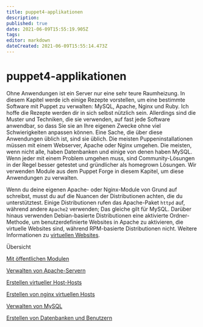 ```yaml
---
title: puppet4-applikationen
description: 
published: true
date: 2021-06-09T15:55:19.905Z
tags: 
editor: markdown
dateCreated: 2021-06-09T15:55:14.473Z
---
```


# puppet4-applikationen

Ohne Anwendungen ist ein Server nur eine sehr teure Raumheizung. In diesem Kapitel werde ich einige Rezepte vorstellen, um eine bestimmte Software mit Puppet zu verwalten: MySQL, Apache, Nginx und Ruby. Ich hoffe die Rezepte werden dir in sich selbst nützlich sein. Allerdings sind die Muster und Techniken, die sie verwenden, auf fast jede Software anwendbar, so dass Sie sie an Ihre eigenen Zwecke ohne viel Schwierigkeiten anpassen können. Eine Sache, die über diese Anwendungen üblich ist, sind sie üblich. Die meisten Puppeninstallationen müssen mit einem Webserver, Apache oder Nginx umgehen. Die meisten, wenn nicht alle, haben Datenbanken und einige von denen haben MySQL. Wenn jeder mit einem Problem umgehen muss, sind Community-Lösungen in der Regel besser getestet und gründlicher als homegrown Lösungen. Wir verwenden Module aus dem Puppet Forge in diesem Kapitel, um diese Anwendungen zu verwalten.

Wenn du deine eigenen Apache- oder Nginx-Module von Grund auf schreibst, musst du auf die Nuancen der Distributionen achten, die du unterstütztest. Einige Distributionen rufen das Apache-Paket `httpd` auf, während andere `Apache2` verwenden; Das gleiche gilt für MySQL. Darüber hinaus verwenden Debian-basierte Distributionen eine aktivierte Ordner-Methode, um benutzerdefinierte Websites in Apache zu aktivieren, die virtuelle Websites sind, während RPM-basierte Distributionen nicht. Weitere Informationen zu [virtuellen Websites](http://httpd.apache.org/docs/2.2/vhosts/).

Übersicht

[Mit öffentlichen Modulen](../puppet-applikations-public)

[Verwalten von Apache-Servern](../puppet-applikations-apache)

[Erstellen virtueller Host-Hosts](../puppet-applikations-virtual-hosts)

[Erstellen von nginx virtuellen Hosts](../puppet-applikations-virtual-hosts-nginx)

[Verwalten von MySQL](../puppet-applikations-mysql)

[Erstellen von Datenbanken und Benutzern](../puppet-applikations-db-benutzer)

